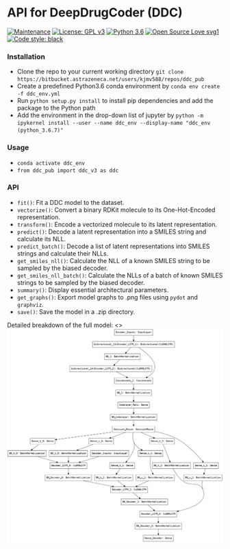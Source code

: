 # API for DeepDrugCoder (DDC)

[![Maintenance](https://img.shields.io/badge/Maintained%3F-yes-green.svg)](https://bitbucket.astrazeneca.net/users/kjmv588/repos/ddc_pub/browse) [![License: GPL v3](https://img.shields.io/badge/License-GPLv3-blue.svg)](https://www.gnu.org/licenses/gpl-3.0) [![Python 3.6](https://img.shields.io/badge/python-3.6-yellow.svg)](https://www.python.org/downloads/release/python-367/) [![Open Source Love svg1](https://badges.frapsoft.com/os/v1/open-source.svg?v=103)](https://github.com/ellerbrock/open-source-badges/) [![Code style: black](https://img.shields.io/badge/code%20style-black-000000.svg)](https://github.com/ambv/black)

### Installation
- Clone the repo to your current working directory `git clone https://bitbucket.astrazeneca.net/users/kjmv588/repos/ddc_pub`
- Create a predefined Python3.6 conda environment by `conda env create -f ddc_env.yml`
- Run `python setup.py install` to install pip dependencies and add the package to the Python path
- Add the environment in the drop-down list of jupyter by `python -m ipykernel install --user --name ddc_env --display-name "ddc_env (python_3.6.7)"`

### Usage
- `conda activate ddc_env`
- `from ddc_pub import ddc_v3 as ddc`

### API
- `fit()`: Fit a DDC model to the dataset.
- `vectorize()`: Convert a binary RDKit molecule to its One-Hot-Encoded representation.
- `transform()`: Encode a vectorized molecule to its latent representation.
- `predict()`: Decode a latent representation into a SMILES string and calculate its NLL.
- `predict_batch()`: Decode a list of latent representations into SMILES strings and calculate their NLLs.
- `get_smiles_nll()`: Calculate the NLL of a known SMILES string to be sampled by the biased decoder.
- `get_smiles_nll_batch()`: Calculate the NLLs of a batch of known SMILES strings to be sampled by the biased decoder.
- `summary()`: Display essential architectural parameters.
- `get_graphs()`: Export model graphs to .png files using `pydot` and `graphviz`.
- `save()`: Save the model in a .zip directory.

Detailed breakdown of the full model:
<>![alt text](img/detailed_model.png)
